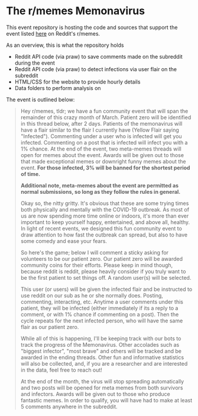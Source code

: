 # The r/memes Memonavirus

This event repository is hosting the code and sources that support the event listed [here](https://www.reddit.com/r/memes/comments/fky5cz/rmemes_memonavirus_community_event/) on Reddit's r/memes.

As an overview, this is what the repository holds

* Reddit API code (via praw) to save comments made on the subreddit during the event
* Reddit API code (via praw) to detect infections via user flair on the subreddit
* HTML/CSS for the website to provide hourly details
* Data folders to perform analysis on

The event is outlined below:

> Hey r/memes, tldr; we have a fun community event that will span the remainder of this crazy month of March. Patient zero will be identified in this thread below, after 2 days. Patients of the memonavirus will have a flair similar to the flair I currently have (Yellow Flair saying "Infected"). Commenting under a user who is infected will get you infected. Commenting on a post that is infected will infect you with a 1% chance. At the end of the event, two meta-memes threads will open for memes about the event. Awards will be given out to those that made exceptional memes or downright funny memes about the event. **For those infected, 3% will be banned for the shortest period of time.** 
> 
> **Additional note, meta-memes about the event are permitted as normal submissions, so long as they follow the rules in general.**
> 
> Okay so, the nitty gritty. It's obvious that these are some trying times both physically and mentally with the COVID-19 outbreak. As most of us are now spending more time online or indoors, it's more than ever important to keep yourself happy, entertained, and above all, healthy. In light of recent events, we designed this fun community event to draw attention to how fast the outbreak can spread, but also to have some comedy and ease your fears. 
> 
> So here's the game; below I will comment a sticky asking for volunteers to be our patient zero. Our patient zero will be awarded community coins for their efforts. Please keep in mind though, because reddit is reddit, please heavily consider if you truly want to be the first patient to set things off. A random user(s) will be selected.
> 
> This user (or users) will be given the infected flair and be instructed to use reddit on our sub as he or she normally does. Posting, commenting, interacting, etc. Anytime a user comments under this patient, they will be infected (either immediately if its a reply to a comment, or with 1% chance if commenting on a post). Then the cycle repeats for the next infected person, who will have the same flair as our patient zero.
> 
> While all of this is happening, I'll be keeping track with our bots to track the progress of the Memonavirus. Other accolades such as "biggest infector", "most brave" and others will be tracked and be awarded in the ending threads. Other fun and informative statistics will also be collected, and, if you are a researcher and are interested in the data, feel free to reach out!
> 
> At the end of the month, the virus will stop spreading automatically and two posts will be opened for meta memes from both survivors and infectors. Awards will be given out to those who produce fantastic memes. In order to qualify, you will have had to make at least 5 comments anywhere in the subreddit.
